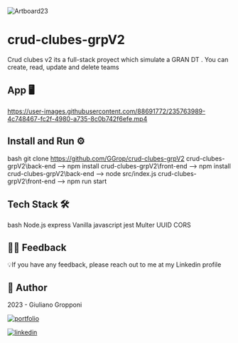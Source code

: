 ![Artboard23](https://user-images.githubusercontent.com/88691772/235659700-829dd7ba-cdcf-4f8a-83c9-1539cce5474b.png)


# crud-clubes-grpV2

Crud clubes v2 its a full-stack proyect which simulate a GRAN DT . You can create, read, update and delete teams

## App 🖥

https://user-images.githubusercontent.com/88691772/235763989-4c748467-fc2f-4980-a735-8c0b742f6efe.mp4

## Install and Run ⚙
bash
  git clone https://github.com/GGrop/crud-clubes-grpV2
  crud-clubes-grpV2\back-end --> npm install
  crud-clubes-grpV2\front-end --> npm install
  crud-clubes-grpV2\back-end --> node src/index.js
  crud-clubes-grpV2\front-end --> npm run start
## Tech Stack 🛠
bash
  Node.js
  express
  Vanilla javascript
  jest
  Multer
  UUID
  CORS
## 🤲🏻 Feedback

💡If you have any feedback, please reach out to me at my Linkedin profile

## 👤 Author

 2023 - Giuliano Gropponi
 
[![portfolio](https://img.shields.io/badge/my_portfolio-000?style=for-the-badge&logo=ko-fi&logoColor=white)](https://github.com/GGrop)

[![linkedin](https://img.shields.io/badge/linkedin-0A66C2?style=for-the-badge&logo=linkedin&logoColor=white)](https://www.linkedin.com/in/giuliano-gropponi/)